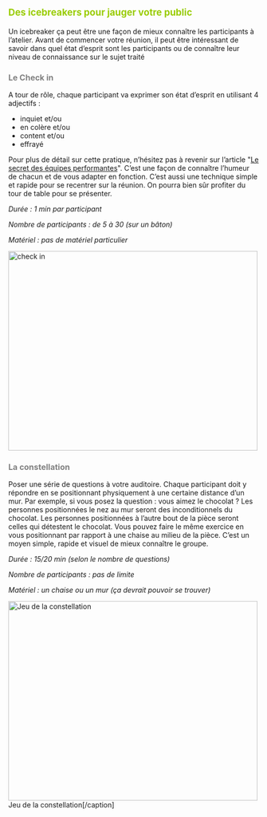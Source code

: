 <span style="font-size: 14pt; color: #99cc00;">Des icebreakers pour jauger votre public</span>
----------------------------------------------------------------------------------------------

Un icebreaker ça peut être une façon de mieux connaître les participants à l’atelier. Avant de commencer votre réunion, il peut être intéressant de savoir dans quel état d’esprit sont les participants ou de connaître leur niveau de connaissance sur le sujet traité

### <span style="color: #808080; font-size: 12pt;">Le Check in</span>

A tour de rôle, chaque participant va exprimer son état d’esprit en utilisant 4 adjectifs :

-   inquiet et/ou
-   en colère et/ou
-   content et/ou
-   effrayé

Pour plus de détail sur cette pratique, n’hésitez pas à revenir sur l’article "[Le secret des équipes performantes]". C’est une façon de connaître l’humeur de chacun et de vous adapter en fonction. C’est aussi une technique simple et rapide pour se recentrer sur la réunion. On pourra bien sûr profiter du tour de table pour se présenter. 

*Durée : 1 min par participant* 

*Nombre de participants : de 5 à 30 (sur un bâton)* 

*Matériel : pas de matériel particulier* 

[<img src="http://www.lifeisaseriousgame.com/wp-content/uploads/2013/11/check-in1.png" alt="check in" class="wp-image-1005" width="500" height="400" />]

### <span style="font-size: 12pt; color: #808080;">La constellation</span>

Poser une série de questions à votre auditoire. Chaque participant doit y répondre en se positionnant physiquement à une certaine distance d’un mur. Par exemple, si vous posez la question : vous aimez le chocolat ? Les personnes positionnées le nez au mur seront des inconditionnels du chocolat. Les personnes positionnées à l’autre bout de la pièce seront celles qui détestent le chocolat. Vous pouvez faire le même exercice en vous positionnant par rapport à une chaise au milieu de la pièce. C’est un moyen simple, rapide et visuel de mieux connaître le groupe. 

*Durée : 15/20 min (selon le nombre de questions)* 
 
*Nombre de participants : pas de limite* 

*Matériel : un chaise ou un mur (ça devrait pouvoir se trouver)* 

<img src="http://www.lifeisaseriousgame.com/wp-content/uploads/2013/11/jeu-de-la-constellation.png" title="Jeu de la constellation" alt="Jeu de la constellation" class="wp-image-960" width="500" height="400" /> Jeu de la constellation\[/caption\]

  [Le secret des équipes performantes]: http://www.lifeisaseriousgame.com/le-secret-des-equipes-performantes-software-for-you-head/ "Le secret des équipes performantes : Software for your head"
  [<img src="http://www.lifeisaseriousgame.com/wp-content/uploads/2013/11/check-in1.png" alt="check in" class="wp-image-1005" width="500" height="400" />]: http://www.lifeisaseriousgame.com/wp-content/uploads/2013/11/check-in1.png
